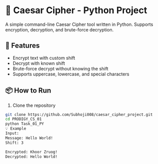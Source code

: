 # 🔐 Caesar Cipher - Python Project

A simple command-line Caesar Cipher tool written in Python. Supports encryption, decryption, and brute-force decryption.

## 🚀 Features

- Encrypt text with custom shift
- Decrypt with known shift
- Brute-force decrypt without knowing the shift
- Supports uppercase, lowercase, and special characters

## 📦 How to Run

1. Clone the repository
```bash
git clone https://github.com/Subhoji008/caesar_cipher_project.git
cd PRODIGY_CS_01
python Task_01_PY
💡 Example
Input:
Message: Hello World!
Shift: 3

Encrypted: Khoor Zruog!
Decrypted: Hello World!



